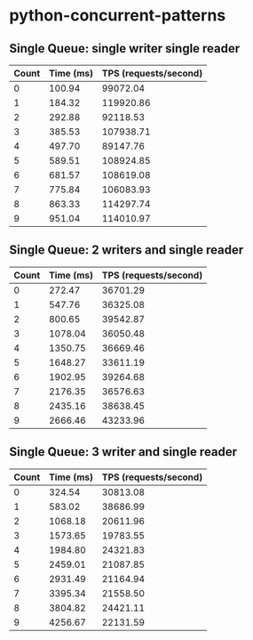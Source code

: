 # python-concurrent-patterns
## Single Queue: single writer single reader


|Count|  Time (ms)| TPS (requests/second)|
|-----|-----------|----------------------|
|0|100.94|99072.04|
|1| 184.32|119920.86|
|2|292.88|92118.53|
|3| 385.53|107938.71|
|4| 497.70|89147.76|
|5| 589.51|108924.85|
|6| 681.57|108619.08|
|7| 775.84|106083.93|
|8| 863.33|114297.74|
|9| 951.04|114010.97|

## Single Queue: 2 writers and single reader
|Count|   Time (ms) | TPS (requests/second)|
|-----|-------------|----------------------|
|0    | 272.47      |         36701.29     |
|1    | 547.76      |         36325.08    |
|2    | 800.65       |        39542.87    |
|3    |1078.04        |       36050.48    |
|4    |1350.75        |       36669.46   |
|5    |1648.27        |       33611.19   |
|6    |1902.95        |       39264.68   |
|7    |2176.35        |       36576.63  |
|8    |2435.16        |       38638.45  | 
|9    |2666.46        |       43233.96 |

## Single Queue: 3 writer and single reader

 | Count| Time (ms) | TPS (requests/second)|
 |------|-----------|----------------------|
| 0     |324.54     |             30813.08|
| 1     |583.02     |          38686.99|
| 2    |1068.18     |          20611.96|
| 3    |1573.65     |          19783.55|
| 4    |1984.80     |          24321.83|
| 5    |2459.01     |          21087.85|
| 6    |2931.49     |         21164.94|
| 7    |3395.34     |          21558.50|
| 8    |3804.82     |          24421.11|
| 9    |4256.67     |          22131.59|
